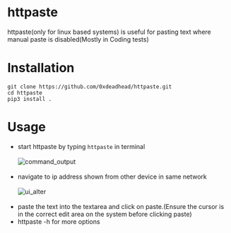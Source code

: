# httpaste
httpaste(only for linux based systems) is useful for pasting text where manual paste is disabled(Mostly in Coding tests)

# Installation
```
git clone https://github.com/0xdeadhead/httpaste.git
cd httpaste
pip3 install .
```


# Usage
  * start httpaste by typing ```httpaste``` in terminal<br><br>![command_output](https://user-images.githubusercontent.com/65768089/120056935-05661600-c05d-11eb-8643-0ee5fbf4824e.png)<br><br>
  * navigate to ip address shown from other device in same network<br><br>![ui_alter](https://user-images.githubusercontent.com/65768089/120057370-35fb7f00-c060-11eb-9c17-90b5c03d0f15.jpg)<br><br>
  * paste the text into the textarea and click on paste.(Ensure the cursor is in the correct edit area on the system before clicking paste)<br>
  * httpaste -h for more options

